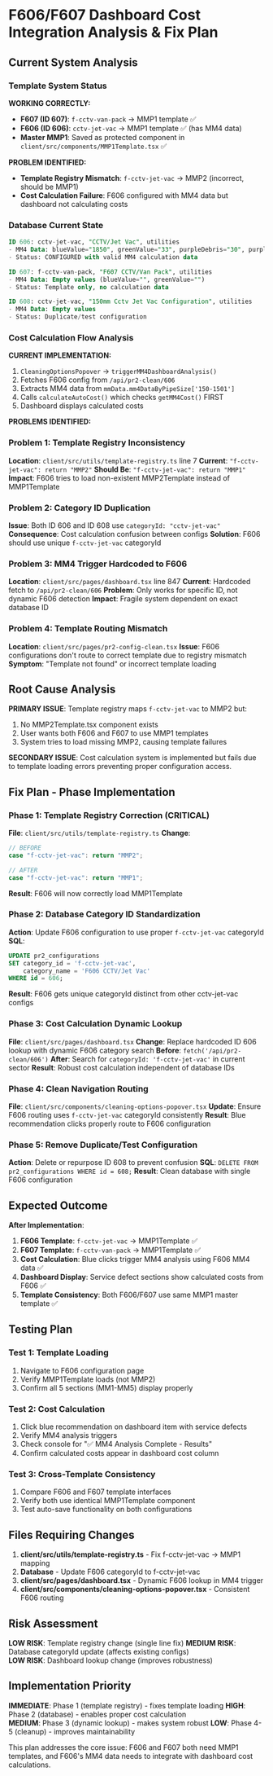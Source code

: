 # F606/F607 Dashboard Cost Integration Analysis & Fix Plan

## Current System Analysis

### Template System Status
**WORKING CORRECTLY:**
- **F607 (ID 607)**: `f-cctv-van-pack` → MMP1 template ✅
- **F606 (ID 606)**: `cctv-jet-vac` → MMP1 template ✅ (has MM4 data)
- **Master MMP1**: Saved as protected component in `client/src/components/MMP1Template.tsx` ✅

**PROBLEM IDENTIFIED:**
- **Template Registry Mismatch**: `f-cctv-jet-vac` → MMP2 (incorrect, should be MMP1)
- **Cost Calculation Failure**: F606 configured with MM4 data but dashboard not calculating costs

### Database Current State
```sql
ID 606: cctv-jet-vac, "CCTV/Jet Vac", utilities
- MM4 Data: blueValue="1850", greenValue="33", purpleDebris="30", purpleLength="4"
- Status: CONFIGURED with valid MM4 calculation data

ID 607: f-cctv-van-pack, "F607 CCTV/Van Pack", utilities  
- MM4 Data: Empty values (blueValue="", greenValue="")
- Status: Template only, no calculation data

ID 608: cctv-jet-vac, "150mm Cctv Jet Vac Configuration", utilities
- MM4 Data: Empty values
- Status: Duplicate/test configuration
```

### Cost Calculation Flow Analysis

**CURRENT IMPLEMENTATION:**
1. `CleaningOptionsPopover` → `triggerMM4DashboardAnalysis()` 
2. Fetches F606 config from `/api/pr2-clean/606`
3. Extracts MM4 data from `mmData.mm4DataByPipeSize['150-1501']`
4. Calls `calculateAutoCost()` which checks `getMM4Cost()` FIRST
5. Dashboard displays calculated costs

**PROBLEMS IDENTIFIED:**

### Problem 1: Template Registry Inconsistency
**Location**: `client/src/utils/template-registry.ts` line 7
**Current**: `"f-cctv-jet-vac": return "MMP2"`
**Should Be**: `"f-cctv-jet-vac": return "MMP1"`
**Impact**: F606 tries to load non-existent MMP2Template instead of MMP1Template

### Problem 2: Category ID Duplication 
**Issue**: Both ID 606 and ID 608 use `categoryId: "cctv-jet-vac"`
**Consequence**: Cost calculation confusion between configs
**Solution**: F606 should use unique `f-cctv-jet-vac` categoryId

### Problem 3: MM4 Trigger Hardcoded to F606
**Location**: `client/src/pages/dashboard.tsx` line 847
**Current**: Hardcoded fetch to `/api/pr2-clean/606`
**Problem**: Only works for specific ID, not dynamic F606 detection
**Impact**: Fragile system dependent on exact database ID

### Problem 4: Template Routing Mismatch
**Location**: `client/src/pages/pr2-config-clean.tsx` 
**Issue**: F606 configurations don't route to correct template due to registry mismatch
**Symptom**: "Template not found" or incorrect template loading

## Root Cause Analysis

**PRIMARY ISSUE**: Template registry maps `f-cctv-jet-vac` to MMP2 but:
1. No MMP2Template.tsx component exists
2. User wants both F606 and F607 to use MMP1 templates
3. System tries to load missing MMP2, causing template failures

**SECONDARY ISSUE**: Cost calculation system is implemented but fails due to template loading errors preventing proper configuration access.

## Fix Plan - Phase Implementation

### Phase 1: Template Registry Correction (CRITICAL)
**File**: `client/src/utils/template-registry.ts`
**Change**: 
```typescript
// BEFORE
case "f-cctv-jet-vac": return "MMP2";

// AFTER  
case "f-cctv-jet-vac": return "MMP1";
```
**Result**: F606 will now correctly load MMP1Template

### Phase 2: Database Category ID Standardization
**Action**: Update F606 configuration to use proper `f-cctv-jet-vac` categoryId
**SQL**:
```sql
UPDATE pr2_configurations 
SET category_id = 'f-cctv-jet-vac', 
    category_name = 'F606 CCTV/Jet Vac'  
WHERE id = 606;
```
**Result**: F606 gets unique categoryId distinct from other cctv-jet-vac configs

### Phase 3: Cost Calculation Dynamic Lookup
**File**: `client/src/pages/dashboard.tsx`
**Change**: Replace hardcoded ID 606 lookup with dynamic F606 category search
**Before**: `fetch('/api/pr2-clean/606')`
**After**: Search for `categoryId: 'f-cctv-jet-vac'` in current sector
**Result**: Robust cost calculation independent of database IDs

### Phase 4: Clean Navigation Routing
**File**: `client/src/components/cleaning-options-popover.tsx`
**Update**: Ensure F606 routing uses `f-cctv-jet-vac` categoryId consistently
**Result**: Blue recommendation clicks properly route to F606 configuration

### Phase 5: Remove Duplicate/Test Configuration
**Action**: Delete or repurpose ID 608 to prevent confusion
**SQL**: `DELETE FROM pr2_configurations WHERE id = 608;`
**Result**: Clean database with single F606 configuration

## Expected Outcome

**After Implementation**:
1. **F606 Template**: `f-cctv-jet-vac` → MMP1Template ✅
2. **F607 Template**: `f-cctv-van-pack` → MMP1Template ✅  
3. **Cost Calculation**: Blue clicks trigger MM4 analysis using F606 MM4 data ✅
4. **Dashboard Display**: Service defect sections show calculated costs from F606 ✅
5. **Template Consistency**: Both F606/F607 use same MMP1 master template ✅

## Testing Plan

### Test 1: Template Loading
1. Navigate to F606 configuration page
2. Verify MMP1Template loads (not MMP2)
3. Confirm all 5 sections (MM1-MM5) display properly

### Test 2: Cost Calculation  
1. Click blue recommendation on dashboard item with service defects
2. Verify MM4 analysis triggers
3. Check console for "✅ MM4 Analysis Complete - Results"
4. Confirm calculated costs appear in dashboard cost column

### Test 3: Cross-Template Consistency
1. Compare F606 and F607 template interfaces
2. Verify both use identical MMP1Template component
3. Test auto-save functionality on both configurations

## Files Requiring Changes

1. **client/src/utils/template-registry.ts** - Fix f-cctv-jet-vac → MMP1 mapping
2. **Database** - Update F606 categoryId to f-cctv-jet-vac  
3. **client/src/pages/dashboard.tsx** - Dynamic F606 lookup in MM4 trigger
4. **client/src/components/cleaning-options-popover.tsx** - Consistent F606 routing

## Risk Assessment

**LOW RISK**: Template registry change (single line fix)
**MEDIUM RISK**: Database categoryId update (affects existing configs)  
**LOW RISK**: Dashboard lookup change (improves robustness)

## Implementation Priority

**IMMEDIATE**: Phase 1 (template registry) - fixes template loading
**HIGH**: Phase 2 (database) - enables proper cost calculation  
**MEDIUM**: Phase 3 (dynamic lookup) - makes system robust
**LOW**: Phase 4-5 (cleanup) - improves maintainability

This plan addresses the core issue: F606 and F607 both need MMP1 templates, and F606's MM4 data needs to integrate with dashboard cost calculations.